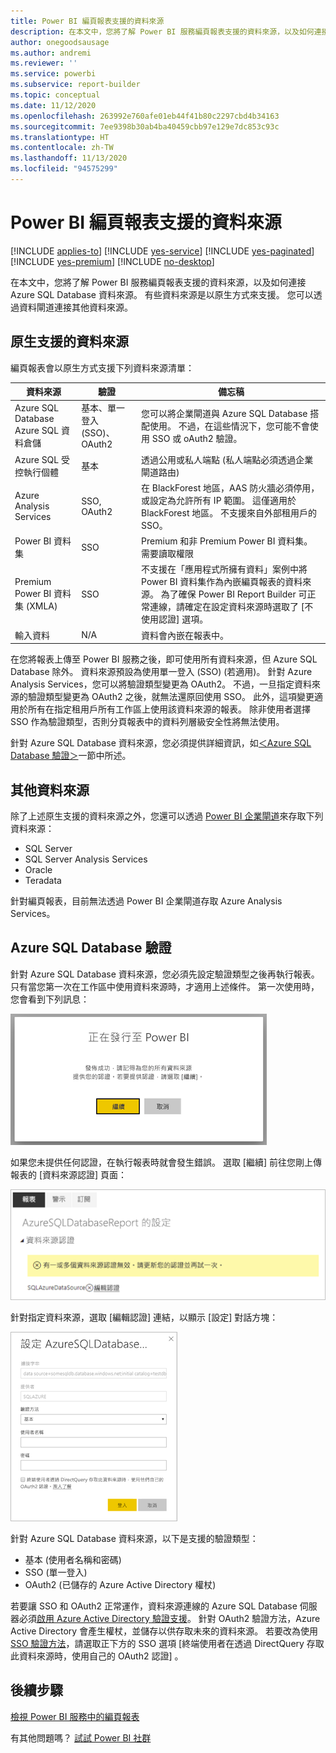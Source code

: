```yaml
---
title: Power BI 編頁報表支援的資料來源
description: 在本文中，您將了解 Power BI 服務編頁報表支援的資料來源，以及如何連接至 Azure SQL Database 資料來源。
author: onegoodsausage
ms.author: andremi
ms.reviewer: ''
ms.service: powerbi
ms.subservice: report-builder
ms.topic: conceptual
ms.date: 11/12/2020
ms.openlocfilehash: 263992e760afe01eb44f41b80c2297cbd4b34163
ms.sourcegitcommit: 7ee9398b30ab4ba40459cbb97e129e7dc853c93c
ms.translationtype: HT
ms.contentlocale: zh-TW
ms.lasthandoff: 11/13/2020
ms.locfileid: "94575299"
---
```

# <a name="supported-data-sources-for-power-bi-paginated-reports"></a>Power BI 編頁報表支援的資料來源

[!INCLUDE [applies-to](../includes/applies-to.md)] [!INCLUDE [yes-service](../includes/yes-service.md)] [!INCLUDE [yes-paginated](../includes/yes-paginated.md)] [!INCLUDE [yes-premium](../includes/yes-premium.md)] [!INCLUDE [no-desktop](../includes/no-desktop.md)] 

在本文中，您將了解 Power BI 服務編頁報表支援的資料來源，以及如何連接 Azure SQL Database 資料來源。 有些資料來源是以原生方式來支援。 您可以透過資料閘道連接其他資料來源。

## <a name="natively-supported-data-sources"></a>原生支援的資料來源

編頁報表會以原生方式支援下列資料來源清單：

| 資料來源 | 驗證 | 備忘稿 |
| --- | --- | --- |
| Azure SQL Database <br>Azure SQL 資料倉儲 | 基本、單一登入 (SSO)、OAuth2 | 您可以將企業閘道與 Azure SQL Database 搭配使用。 不過，在這些情況下，您可能不會使用 SSO 或 oAuth2 驗證。   |
| Azure SQL 受控執行個體 | 基本 | 透過公用或私人端點 (私人端點必須透過企業閘道路由)  |
| Azure Analysis Services | SSO, OAuth2 | 在 BlackForest 地區，AAS 防火牆必須停用，或設定為允許所有 IP 範圍。 這僅適用於 BlackForest 地區。  不支援來自外部租用戶的 SSO。 |
| Power BI 資料集 | SSO | Premium 和非 Premium Power BI 資料集。 需要讀取權限 |
| Premium Power BI 資料集 (XMLA) | SSO | 不支援在「應用程式所擁有資料」案例中將 Power BI 資料集作為內嵌編頁報表的資料來源。  為了確保 Power BI Report Builder 可正常連線，請確定在設定資料來源時選取了 [不使用認證] 選項。   |
| 輸入資料 | N/A | 資料會內嵌在報表中。 |

在您將報表上傳至 Power BI 服務之後，即可使用所有資料來源，但 Azure SQL Database 除外。 資料來源預設為使用單一登入 (SSO) (若適用)。 針對 Azure Analysis Services，您可以將驗證類型變更為 OAuth2。 不過，一旦指定資料來源的驗證類型變更為 OAuth2 之後，就無法還原回使用 SSO。  此外，這項變更適用於所有在指定租用戶所有工作區上使用該資料來源的報表。  除非使用者選擇 SSO 作為驗證類型，否則分頁報表中的資料列層級安全性將無法使用。

針對 Azure SQL Database 資料來源，您必須提供詳細資訊，如[＜Azure SQL Database 驗證＞](#azure-sql-database-authentication)一節中所述。

## <a name="other-data-sources"></a>其他資料來源

除了上述原生支援的資料來源之外，您還可以透過 [Power BI 企業閘道](../connect-data/service-gateway-onprem.md)來存取下列資料來源：

- SQL Server
- SQL Server Analysis Services
- Oracle
- Teradata

針對編頁報表，目前無法透過 Power BI 企業閘道存取 Azure Analysis Services。

## <a name="azure-sql-database-authentication"></a>Azure SQL Database 驗證

針對 Azure SQL Database 資料來源，您必須先設定驗證類型之後再執行報表。 只有當您第一次在工作區中使用資料來源時，才適用上述條件。 第一次使用時，您會看到下列訊息：

![正在發行至 Power BI](media/paginated-reports-data-sources/power-bi-paginated-publishing.png)

如果您未提供任何認證，在執行報表時就會發生錯誤。 選取 [繼續] 前往您剛上傳報表的 [資料來源認證] 頁面：

![Azure SQL Database 的設定](media/paginated-reports-data-sources/power-bi-paginated-settings-azure-sql.png)

針對指定資料來源，選取 [編輯認證] 連結，以顯示 [設定] 對話方塊：

![設定 Azure SQL Database](media/paginated-reports-data-sources/power-bi-paginated-configure-azure-sql.png)

針對 Azure SQL Database 資料來源，以下是支援的驗證類型：

- 基本 (使用者名稱和密碼)
- SSO (單一登入)
- OAuth2 (已儲存的 Azure Active Directory 權杖)

若要讓 SSO 和 OAuth2 正常運作，資料來源連線的 Azure SQL Database 伺服器必須[啟用 Azure Active Directory 驗證支援](/azure/sql-database/sql-database-aad-authentication-configure)。 針對 OAuth2 驗證方法，Azure Active Directory 會產生權杖，並儲存以供存取未來的資料來源。 若要改為使用 [SSO 驗證方法](../connect-data/service-azure-sql-database-with-direct-connect.md#single-sign-on)，請選取正下方的 SSO 選項 [終端使用者在透過 DirectQuery 存取此資料來源時，使用自己的 OAuth2 認證] 。
  
## <a name="next-steps"></a>後續步驟

[檢視 Power BI 服務中的編頁報表](../consumer/paginated-reports-view-power-bi-service.md)

有其他問題嗎？ [試試 Power BI 社群](https://community.powerbi.com/)

